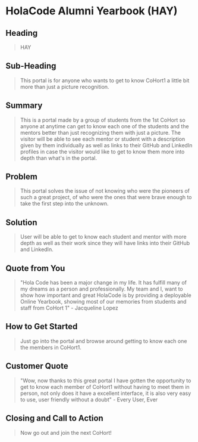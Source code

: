 # HolaCode Alumni Yearbook (HAY) #

<!--
> This material was originally posted [here](http://www.quora.com/What-is-Amazons-approach-to-product-development-and-product-management). It is reproduced here for posterities sake.

There is an approach called "working backwards" that is widely used at Amazon. They work backwards from the customer, rather than starting with an idea for a product and trying to bolt customers onto it. While working backwards can be applied to any specific product decision, using this approach is especially important when developing new products or features.

For new initiatives a product manager typically starts by writing an internal press release announcing the finished product. The target audience for the press release is the new/updated product's customers, which can be retail customers or internal users of a tool or technology. Internal press releases are centered around the customer problem, how current solutions (internal or external) fail, and how the new product will blow away existing solutions.

If the benefits listed don't sound very interesting or exciting to customers, then perhaps they're not (and shouldn't be built). Instead, the product manager should keep iterating on the press release until they've come up with benefits that actually sound like benefits. Iterating on a press release is a lot less expensive than iterating on the product itself (and quicker!).

If the press release is more than a page and a half, it is probably too long. Keep it simple. 3-4 sentences for most paragraphs. Cut out the fat. Don't make it into a spec. You can accompany the press release with a FAQ that answers all of the other business or execution questions so the press release can stay focused on what the customer gets. My rule of thumb is that if the press release is hard to write, then the product is probably going to suck. Keep working at it until the outline for each paragraph flows.

Oh, and I also like to write press-releases in what I call "Oprah-speak" for mainstream consumer products. Imagine you're sitting on Oprah's couch and have just explained the product to her, and then you listen as she explains it to her audience. That's "Oprah-speak", not "Geek-speak".

Once the project moves into development, the press release can be used as a touchstone; a guiding light. The product team can ask themselves, "Are we building what is in the press release?" If they find they're spending time building things that aren't in the press release (overbuilding), they need to ask themselves why. This keeps product development focused on achieving the customer benefits and not building extraneous stuff that takes longer to build, takes resources to maintain, and doesn't provide real customer benefit (at least not enough to warrant inclusion in the press release).
 -->

## Heading ##
  > HAY

## Sub-Heading ##
  > This portal is for anyone who wants to get to know CoHort1 a little bit more than just a picture recognition.

## Summary ##
  > This is a portal made by a group of students from the 1st CoHort so anyone at anytime can get to know each one of the students
    and the mentors better than just recognizing them with just a picture. The visitor will be able to see each mentor or student
    with a description given by them individually as well as links to their GitHub and LinkedIn profiles in case the visitor would
    like to get to know them more into depth than what's in the portal.

## Problem ##
  > This portal solves the issue of not knowing who were the pioneers of such a great project, of who were the ones that were brave
    enough to take the first step into the unknown.  

## Solution ##
  > User will be able to get to know each student and mentor with more depth as well as their work since they will have links into
    their GitHub and LinkedIn.

## Quote from You ##
  > "Hola Code has been a major change in my life. It has fulfill many of my dreams as a person and professionally. My team and I, want to show how important and great HolaCode is by providing a deployable Online Yearbook, showing most of our memories from students and staff from CoHort 1"
    - Jacqueline Lopez 

## How to Get Started ##
  > Just go into the portal and browse around getting to know each one the members in CoHort1.

## Customer Quote ##
  > "Wow, now thanks to this great portal I have gotten the opportunity to get to know each member of CoHort1 without having to meet
    them in person, not only does it have a excellent interface, it is also very easy to use, user friendly without a doubt" - Every
    User, Ever

## Closing and Call to Action ##
  > Now go out and join the next CoHort!
